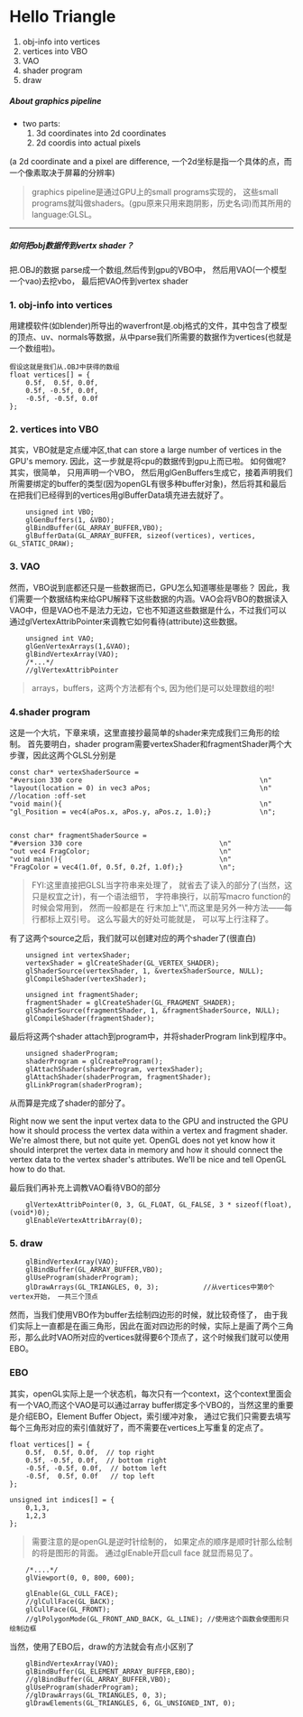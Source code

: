 # Hello Triangle
1. obj-info into vertices
2. vertices into VBO
3. VAO
4. shader program
5. draw

##### About graphics pipeline
- two parts:
    1. 3d coordinates into 2d coordinates
    2. 2d coordis into actual pixels

(a 2d coordinate and a pixel are difference, 一个2d坐标是指一个具体的点，而一个像素取决于屏幕的分辨率)
>graphics pipeline是通过GPU上的small programs实现的， 这些small programs就叫做shaders。(gpu原来只用来跑阴影，历史名词)而其所用的language:GLSL。

------------
##### 如何把obj数据传到vertx shader？

把.OBJ的数据 parse成一个数组,然后传到gpu的VBO中， 然后用VAO(一个模型一个vao)去挖vbo， 最后把VAO传到vertex shader

### 1. obj-info into vertices
用建模软件(如blender)所导出的waverfront是.obj格式的文件，其中包含了模型的顶点、uv、normals等数据，从中parse我们所需要的数据作为vertices(也就是一个数组啦)。
```
假设这就是我们从.OBJ中获得的数组
float vertices[] = {
	0.5f,  0.5f, 0.0f,  
	0.5f, -0.5f, 0.0f,  
	-0.5f, -0.5f, 0.0f
};
```

### 2. vertices into VBO
其实，VBO就是定点缓冲区,that can store a large number of vertices in the GPU's memory.  因此，这一步就是将cpu的数据传到gpu上而已啦。
如何做呢? 其实，很简单， 只用声明一个VBO， 然后用glGenBuffers生成它，接着声明我们所需要绑定的buffer的类型(因为openGL有很多种buffer对象)，然后将其和最后在把我们已经得到的vertices用glBufferData填充进去就好了。
```
	unsigned int VBO;
	glGenBuffers(1, &VBO);
	glBindBuffer(GL_ARRAY_BUFFER,VBO);		
	glBufferData(GL_ARRAY_BUFFER, sizeof(vertices), vertices, GL_STATIC_DRAW);
```
### 3. VAO
然而，VBO说到底都还只是一些数据而已，GPU怎么知道哪些是哪些？ 因此，我们需要一个数据结构来给GPU解释下这些数据的内涵。VAO会将VBO的数据读入VAO中，但是VAO也不是法力无边，它也不知道这些数据是什么，不过我们可以通过glVertexAttribPointer来调教它如何看待(attribute)这些数据。
```
    unsigned int VAO;
    glGenVertexArrays(1,&VAO); 
    glBindVertexArray(VAO);
    /*...*/
    //glVertexAttribPointer
```
>arrays，buffers，这两个方法都有个s, 因为他们是可以处理数组的啦!

### 4.shader program
这是一个大坑，下章来填，这里直接抄最简单的shader来完成我们三角形的绘制。
首先要明白，shader program需要vertexShader和fragmentShader两个大步骤，因此这两个GLSL分别是
```
const char* vertexShaderSource =
"#version 330 core                                            \n"
"layout(location = 0) in vec3 aPos;                           \n"	//location :off-set
"void main(){                                                 \n"
"gl_Position = vec4(aPos.x, aPos.y, aPos.z, 1.0);}            \n";


const char* fragmentShaderSource =
"#version 330 core                                  \n"
"out vec4 FragColor;                                \n"
"void main(){                                       \n"
"FragColor = vec4(1.0f, 0.5f, 0.2f, 1.0f);}         \n";
``` 

>FYI:这里直接把GLSL当字符串来处理了， 就省去了读入的部分了(当然，这只是权宜之计)，有一个语法细节， 字符串换行，以前写macro function的时候会常用到， 然而一般都是在 行末加上"\\",而这里是另外一种方法——每行都标上双引号。 这么写最大的好处可能就是， 可以写上行注释了。

有了这两个source之后，我们就可以创建对应的两个shader了(很直白)
```
	unsigned int vertexShader;
	vertexShader = glCreateShader(GL_VERTEX_SHADER);
	glShaderSource(vertexShader, 1, &vertexShaderSource, NULL);
	glCompileShader(vertexShader);

	unsigned int fragmentShader;
	fragmentShader = glCreateShader(GL_FRAGMENT_SHADER);
	glShaderSource(fragmentShader, 1, &fragmentShaderSource, NULL);
	glCompileShader(fragmentShader);
```

最后将这两个shader attach到program中，并将shaderProgram link到程序中。
```
	unsigned shaderProgram;
	shaderProgram = glCreateProgram();
	glAttachShader(shaderProgram, vertexShader);
	glAttachShader(shaderProgram, fragmentShader);
	glLinkProgram(shaderProgram);	
```
从而算是完成了shader的部分了。

Right now we sent the input vertex data to the GPU and instructed the GPU how it should process the vertex data within a vertex and fragment shader. We're almost there, but not quite yet. OpenGL does not yet know how it should interpret the vertex data in memory and how it should connect the vertex data to the vertex shader's attributes. We'll be nice and tell OpenGL how to do that.

最后我们再补充上调教VAO看待VBO的部分
```
	glVertexAttribPointer(0, 3, GL_FLOAT, GL_FALSE, 3 * sizeof(float), (void*)0);
	glEnableVertexAttribArray(0);
```

### 5. draw


```
    glBindVertexArray(VAO);
    glBindBuffer(GL_ARRAY_BUFFER,VBO);
    glUseProgram(shaderProgram);
    glDrawArrays(GL_TRIANGLES, 0, 3);           //从vertices中第0个vertex开始， 一共三个顶点
```
然而，当我们使用VBO作为buffer去绘制四边形的时候，就比较奇怪了， 由于我们实际上一直都是在画三角形，因此在面对四边形的时候，实际上是画了两个三角形，那么此时VAO所对应的vertices就得要6个顶点了，这个时候我们就可以使用EBO。

### EBO
其实，openGL实际上是一个状态机，每次只有一个context，这个context里面会有一个VAO,而这个VAO是可以通过array buffer绑定多个VBO的，当然这里的重要是介绍EBO，Element Buffer Object，索引缓冲对象， 通过它我们只需要去填写每个三角形对应的索引值就好了，而不需要在vertices上写重复的定点了。
```
float vertices[] = {
	0.5f,  0.5f, 0.0f,  // top right
	0.5f, -0.5f, 0.0f,  // bottom right
	-0.5f, -0.5f, 0.0f,  // bottom left
	-0.5f,  0.5f, 0.0f   // top left 
};

unsigned int indices[] = {
	0,1,3,
	1,2,3
};
```
>需要注意的是openGL是逆时针绘制的， 如果定点的顺序是顺时针那么绘制的将是图形的背面。 通过glEnable开启cull face 就显而易见了。
```	
    /*....*/
    glViewport(0, 0, 800, 600);

    glEnable(GL_CULL_FACE);
    //glCullFace(GL_BACK);
    glCullFace(GL_FRONT);
    //glPolygonMode(GL_FRONT_AND_BACK, GL_LINE); //使用这个函数会使图形只绘制边框
```

当然，使用了EBO后，draw的方法就会有点小区别了
```
    glBindVertexArray(VAO);
    glBindBuffer(GL_ELEMENT_ARRAY_BUFFER,EBO);
    //glBindBuffer(GL_ARRAY_BUFFER,VBO);
    glUseProgram(shaderProgram);
    //glDrawArrays(GL_TRIANGLES, 0, 3);
    glDrawElements(GL_TRIANGLES, 6, GL_UNSIGNED_INT, 0);
```
